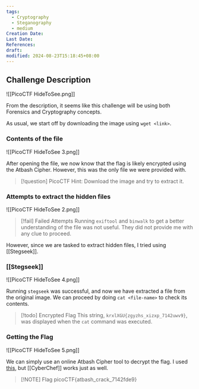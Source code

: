 ```yaml
---
tags:
  - Cryptography
  - Steganography
  - medium
Creation Date: 
Last Date: 
References: 
draft: 
modified: 2024-08-23T15:18:45+08:00
---
```

## Challenge Description

![[PicoCTF HideToSee.png]]

From the description, it seems like this challenge will be using both Forensics and Cryptography concepts. 

As usual, we start off by downloading the image using `wget <link>`.

### Contents of the file

![[PicoCTF HideToSee 3.png]]

After opening the file, we now know that the flag is likely encrypted using the Atbash Cipher. However, this was the only file we were provided with. 

>[!question] PicoCTF Hint: Download the image and try to extract it.

### Attempts to extract the hidden files
![[PicoCTF HideToSee 2.png]]

>[!fail] Failed Attempts
>Running `exiftool` and `binwalk` to get a better understanding of the file was not useful. They did not provide me with any clue to proceed. 

However, since we are tasked to extract hidden files, I tried using [[Stegseek]].

### [[Stegseek]]
![[PicoCTF HideToSee 4.png]]

Running `stegseek` was successful, and now we have extracted a file from the original image. We can proceed by doing `cat <file-name>` to check its contents. 

>[!todo] Encrypted Flag
>This string, `krxlXGU{zgyzhs_xizxp_7142uwv9}`, was displayed when the `cat` command was executed.

### Getting the Flag
![[PicoCTF HideToSee 5.png]]

We can simply use an online Atbash Cipher tool to decrypt the flag. I used [this](https://www.boxentriq.com/code-breaking/atbash-cipher), but [[CyberChef]] works just as well. 

> [!NOTE] Flag
>picoCTF{atbash_crack_7142fde9}